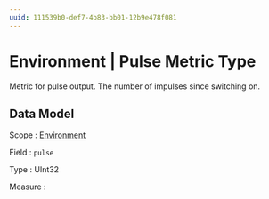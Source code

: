 ```yaml
---
uuid: 111539b0-def7-4b83-bb01-12b9e478f081
---
```

# Environment | Pulse Metric Type

Metric for pulse output. The number of impulses since switching on.

## Data Model

Scope
: [Environment](../metric-scopes-reference/environment.md)

Field
: `pulse`

Type
: UInt32

Measure
: ` `
